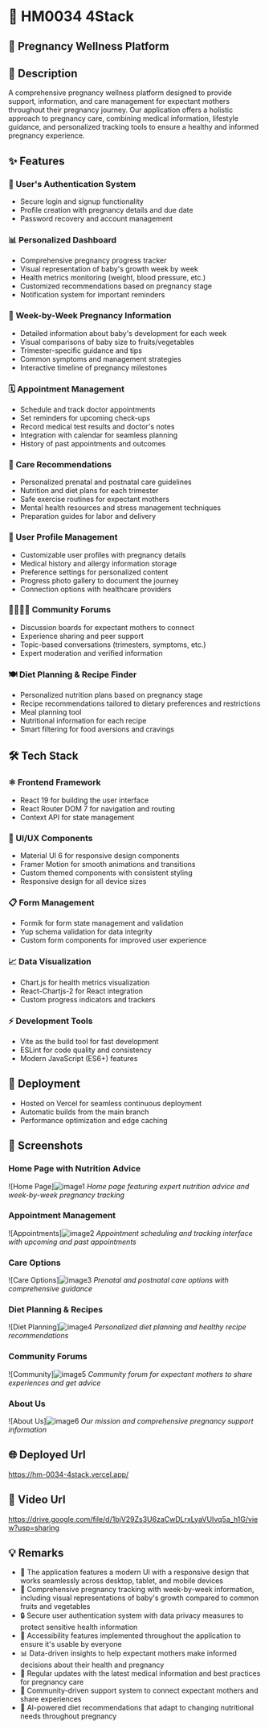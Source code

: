 # 🚀 HM0034 4Stack

## 🤰 Pregnancy Wellness Platform

## 📝 Description
A comprehensive pregnancy wellness platform designed to provide support, information, and care management for expectant mothers throughout their pregnancy journey. Our application offers a holistic approach to pregnancy care, combining medical information, lifestyle guidance, and personalized tracking tools to ensure a healthy and informed pregnancy experience.

## ✨ Features

### 🔐 User's Authentication System
- Secure login and signup functionality
- Profile creation with pregnancy details and due date
- Password recovery and account management

### 📊 Personalized Dashboard
- Comprehensive pregnancy progress tracker
- Visual representation of baby's growth week by week
- Health metrics monitoring (weight, blood pressure, etc.)
- Customized recommendations based on pregnancy stage
- Notification system for important reminders

### 📅 Week-by-Week Pregnancy Information
- Detailed information about baby's development for each week
- Visual comparisons of baby size to fruits/vegetables
- Trimester-specific guidance and tips
- Common symptoms and management strategies
- Interactive timeline of pregnancy milestones

### 🗓️ Appointment Management
- Schedule and track doctor appointments
- Set reminders for upcoming check-ups
- Record medical test results and doctor's notes
- Integration with calendar for seamless planning
- History of past appointments and outcomes

### 💖 Care Recommendations
- Personalized prenatal and postnatal care guidelines
- Nutrition and diet plans for each trimester
- Safe exercise routines for expectant mothers
- Mental health resources and stress management techniques
- Preparation guides for labor and delivery

### 👤 User Profile Management
- Customizable user profiles with pregnancy details
- Medical history and allergy information storage
- Preference settings for personalized content
- Progress photo gallery to document the journey
- Connection options with healthcare providers

### 👨‍👩‍👧‍👦 Community Forums
- Discussion boards for expectant mothers to connect
- Experience sharing and peer support
- Topic-based conversations (trimesters, symptoms, etc.)
- Expert moderation and verified information

### 🍽️ Diet Planning & Recipe Finder
- Personalized nutrition plans based on pregnancy stage
- Recipe recommendations tailored to dietary preferences and restrictions
- Meal planning tool
- Nutritional information for each recipe
- Smart filtering for food aversions and cravings

## 🛠️ Tech Stack

### ⚛️ Frontend Framework
- React 19 for building the user interface
- React Router DOM 7 for navigation and routing
- Context API for state management

### 🎨 UI/UX Components
- Material UI 6 for responsive design components
- Framer Motion for smooth animations and transitions
- Custom themed components with consistent styling
- Responsive design for all device sizes

### 📋 Form Management
- Formik for form state management and validation
- Yup schema validation for data integrity
- Custom form components for improved user experience

### 📈 Data Visualization
- Chart.js for health metrics visualization
- React-Chartjs-2 for React integration
- Custom progress indicators and trackers

### ⚡ Development Tools
- Vite as the build tool for fast development
- ESLint for code quality and consistency
- Modern JavaScript (ES6+) features

## 🚀 Deployment
- Hosted on Vercel for seamless continuous deployment
- Automatic builds from the main branch
- Performance optimization and edge caching

## 📸 Screenshots

### Home Page with Nutrition Advice
![Home Page]![image1](https://github.com/user-attachments/assets/cadf0f04-449d-4cf3-b1fa-af754bfba59b)
*Home page featuring expert nutrition advice and week-by-week pregnancy tracking*

### Appointment Management
![Appointments]![image2](https://github.com/user-attachments/assets/9c055591-2d1b-49f5-b256-6b1ca992ce9d)
*Appointment scheduling and tracking interface with upcoming and past appointments*

### Care Options
![Care Options]![image3](https://github.com/user-attachments/assets/b6a68f73-bfee-49e3-9d3e-67e49f120692)
*Prenatal and postnatal care options with comprehensive guidance*

### Diet Planning & Recipes
![Diet Planning]![image4](https://github.com/user-attachments/assets/1edb4ed8-0084-41ae-a40e-76aea8705ce2)
*Personalized diet planning and healthy recipe recommendations*

### Community Forums
![Community]![image5](https://github.com/user-attachments/assets/ecacf22c-f681-468c-b7ce-bedf21d21783)
*Community forum for expectant mothers to share experiences and get advice*

### About Us
![About Us]![image6](https://github.com/user-attachments/assets/71269f35-742f-4016-9fa9-79c0ced84886)
*Our mission and comprehensive pregnancy support information*


## 🌐 Deployed Url
https://hm-0034-4stack.vercel.app/

## 🎥 Video Url
https://drive.google.com/file/d/1bjV29Zs3U6zaCwDLrxLyaVUIvq5a_h1G/view?usp=sharing

## 💡 Remarks
- 🎯 The application features a modern UI with a responsive design that works seamlessly across desktop, tablet, and mobile devices
- 📱 Comprehensive pregnancy tracking with week-by-week information, including visual representations of baby's growth compared to common fruits and vegetables
- 🔒 Secure user authentication system with data privacy measures to protect sensitive health information
- 🌈 Accessibility features implemented throughout the application to ensure it's usable by everyone
- 📊 Data-driven insights to help expectant mothers make informed decisions about their health and pregnancy
- 🔄 Regular updates with the latest medical information and best practices for pregnancy care
- 🤝 Community-driven support system to connect expectant mothers and share experiences
- 🥗 AI-powered diet recommendations that adapt to changing nutritional needs throughout pregnancy

